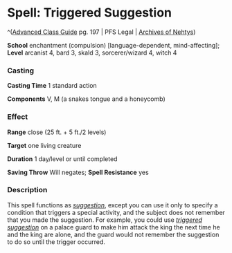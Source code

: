 # Spell: Triggered Suggestion

^([Advanced Class Guide][ss-triggered-suggestion] pg. 197 | PFS Legal | [Archives of Nehtys][sn-triggered-suggestion])

**School** enchantment (compulsion) [language-dependent, mind-affecting]; **Level** arcanist 4, bard 3, skald 3, sorcerer/wizard 4, witch 4

### Casting

**Casting Time** 1 standard action  

**Components** V, M (a snakes tongue and a honeycomb)

### Effect

**Range** close (25 ft. + 5 ft./2 levels)  

**Target** one living creature  

**Duration** 1 day/level or until completed  

**Saving Throw** Will negates; **Spell Resistance** yes

### Description

This spell functions as _[suggestion]_, except you can use it only to specify a condition that triggers a special activity, and the subject does not remember that you made the suggestion. For example, you could use _[triggered suggestion]_ on a palace guard to make him attack the king the next time he and the king are alone, and the guard would not remember the suggestion to do so until the trigger occurred.

[ss-triggered-suggestion]: http://paizo.com/products/btpy978v
[sn-triggered-suggestion]: http://www.archivesofnethys.com/SpellDisplay.aspx?ItemName=Triggered%20Suggestion
[suggestion]: http://www.archivesofnethys.com/SpellDisplay.aspx?ItemName=suggestion
[triggered suggestion]: http://www.archivesofnethys.com/SpellDisplay.aspx?ItemName=triggered%20suggestion